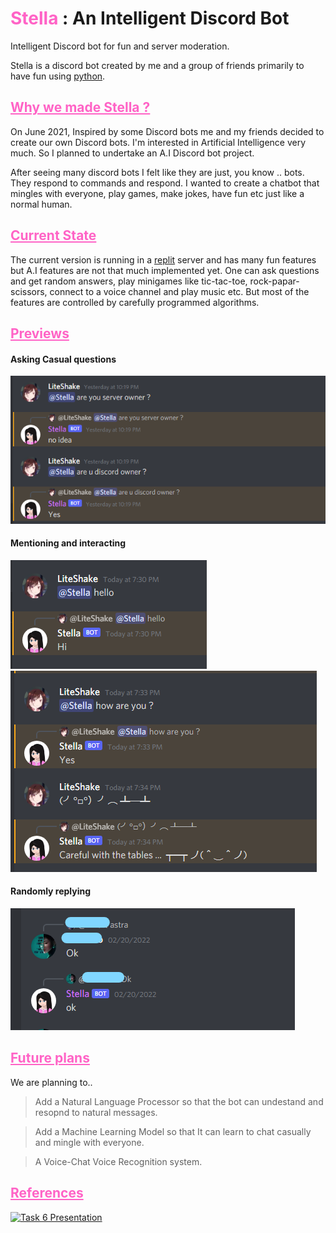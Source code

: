 # <strong style="color:#ff63c6"> Stella</strong> : An Intelligent Discord Bot

Intelligent Discord bot for fun and server moderation.

Stella is a discord bot created by me and a group of friends primarily to have fun using [python](https://www.python.org/).

## <u style="color:#ff63c6" >Why we made Stella ?</u>

<p>
On June 2021, Inspired by some Discord bots me and my friends decided to create our own Discord bots. I'm interested in Artificial Intelligence very much. So I planned to undertake an A.I Discord bot project.

After seeing many discord bots I felt like they are just, you know .. bots. They respond to commands and respond. I wanted to create a chatbot that mingles with everyone, play games, make jokes, have fun etc just like a normal human.
</p>

## <u style="color:#ff63c6" > Current State </u>

The current version is running in a [replit](https://replit.com/) server and has many fun features but A.I features are not that much implemented yet. One can ask questions and get random answers, play minigames like tic-tac-toe, rock-papar-scissors, connect to a voice channel and play music etc. But most of the features are controlled by carefully programmed algorithms.

## <u style="color:#ff63c6" >Previews</u>
#### Asking Casual questions <br>
![](Assets/screen1.png)
#### Mentioning and interacting <br>
![](Assets/screen2.png) <br>
![](Assets/screen3.png)
#### Randomly replying
![](Assets/screen4.png)

## <u style="color:#ff63c6" >Future plans</u>

We are planning to..
> Add a Natural Language Processor so that the bot can undestand and resopnd to natural messages.

> Add a Machine Learning Model so that It can learn to chat casually and mingle with everyone.

> A Voice-Chat Voice Recognition system.

## <u style="color:#ff63c6" >References</u>
[![Task 6 Presentation](https://res.cloudinary.com/marcomontalbano/image/upload/v1646327168/video_to_markdown/images/youtube--5bh2A1BJT04-c05b58ac6eb4c4700831b2b3070cd403.jpg)](https://youtu.be/5bh2A1BJT04 "Task 6 Presentation")
